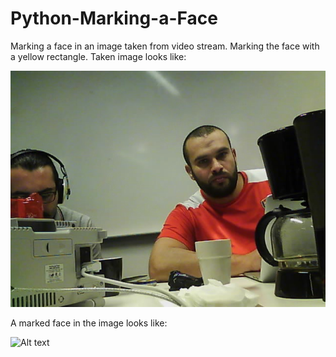 # Python-Marking-a-Face
Marking a face in an image taken from video stream. Marking the face with a yellow rectangle.
Taken image looks like:

![Alt text](saved_img.jpg?raw=true "Clock")

A marked face in the image looks like:

![Alt text](daces_detected.JPG?raw=true "Clock")
